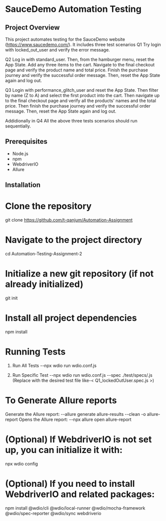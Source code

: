 # SauceDemo Automation Testing

## Project Overview
This project automates testing for the SauceDemo website (https://www.saucedemo.com/). It includes three test scenarios
Q1
 Try login with locked_out_user and verify the error message.


Q2
 Log in with standard_user. Then, from the hamburger menu, reset the App State. Add any three items to the cart. Navigate to the final checkout page and verify the product name and total price. Finish the purchase journey and verify the successful order message. Then, reset the App State again and log out.


Q3
 Login with performance_glitch_user and reset the App State. Then filter by name (Z to A) and select the first product into the cart. Then navigate up to the final checkout page and verify all the products' names and the total price. Then finish the purchase journey and verify the successful order message. Then, reset the App State again and log out.


Addidionally in Q4
 All the above three tests scenarios should run sequentially.



## Prerequisites
- Node.js
- npm
- WebdriverIO
- Allure



## Installation

# Clone the repository
git clone https://github.com/t-qanjum/Automation-Assignment

# Navigate to the project directory
cd Automation-Testing-Assignment-2

# Initialize a new git repository (if not already initialized)
git init

# Install all project dependencies
npm install

# Running Tests
1. Run All Tests
 --npx wdio run wdio.conf.js


2. Run Specific Test
 --npx wdio run wdio.conf.js --spec ./test/specs/<test-file>.js
 (Replace <test-file> with the desired test file like-< Q1_lockedOutUser.spec.js >)

# To Generate Allure reports
Generate the Allure report:
 --allure generate allure-results --clean -o allure-report
Opens the Allure report:
 --npx allure open allure-report


# (Optional) If WebdriverIO is not set up, you can initialize it with:
npx wdio config

# (Optional) If you need to install WebdriverIO and related packages:
npm install @wdio/cli @wdio/local-runner @wdio/mocha-framework @wdio/spec-reporter @wdio/sync webdriverio
